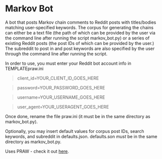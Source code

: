 # Markov Bot
A bot that posts Markov chain comments to Reddit posts with titles/bodies matching user-specified keywords.  The corpus for generating the chains can either be a text file (the path of which can be provided by the user via the command line after running the script markov_bot.py) or a series of existing Reddit posts (the post IDs of which can be provided by the user.)  The subreddit to post in and post keywords are also specified by the user through the command line after running the script.

In order to use, you must enter your Reddit bot account info in TEMPLATEpraw.ini 

> client_id=YOUR_CLIENT_ID_GOES_HERE

> password=YOUR_PASSWORD_GOES_HERE

> username=YOUR_USERNAME_GOES_HERE

> user_agent=YOUR_USERAGENT_GOES_HERE

Once done, rename the file praw.ini (it must be in the same directory as markov_bot.py).

Optionally, you may insert default values for corpus post IDs, search keywords, and subreddit in defaults.json.  defaults.son *must* be in the same directory as markov_bot.py.

Uses PRAW - check it out [here](https://praw.readthedocs.io/en/latest/).

